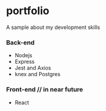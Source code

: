 # portfolio

A sample about my development skills

### Back-end

 * Nodejs
 * Express
 * Jest and Axios
 * knex and Postgres


### Front-end // in near future

 * React